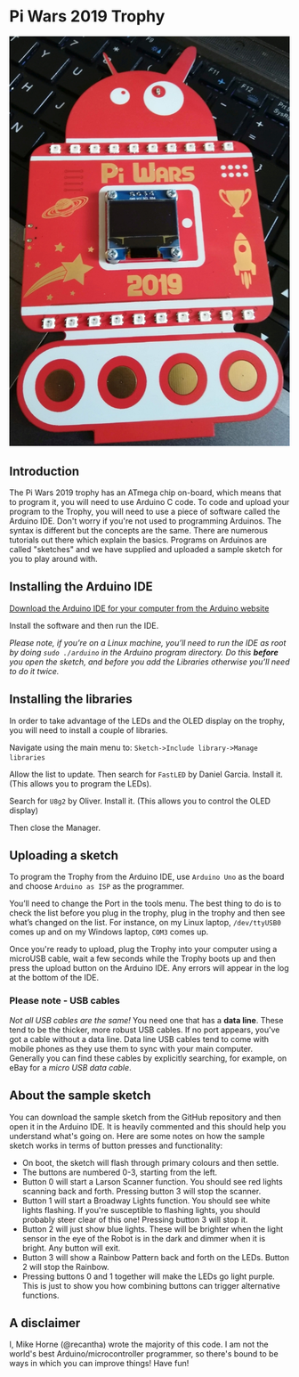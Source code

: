 # Pi Wars 2019 Trophy
![Picture of trophy](trophy.jpg "Picture of trophy")

## Introduction
The Pi Wars 2019 trophy has an ATmega chip on-board, which means that to program it, you will need to use Arduino C code.
To code and upload your program to the Trophy, you will need to use a piece of software called the Arduino IDE.
Don't worry if you're not used to programming Arduinos. The syntax is different but the concepts are the same. There
are numerous tutorials out there which explain the basics. Programs on Arduinos are called "sketches" and we have supplied
and uploaded a sample sketch for you to play around with.

## Installing the Arduino IDE
[Download the Arduino IDE for your computer from the Arduino website](https://www.arduino.cc/en/main/software)

Install the software and then run the IDE.

*Please note, if you’re on a Linux machine, you’ll need to run the IDE as root by doing `sudo ./arduino` in the Arduino program directory.*
*Do this **before** you open the sketch, and before you add the Libraries otherwise you’ll need to do it twice.*

## Installing the libraries
In order to take advantage of the LEDs and the OLED display on the trophy, you will need to install a couple of libraries.

Navigate using the main menu to:
`Sketch->Include library->Manage libraries`

Allow the list to update. Then search for `FastLED` by Daniel Garcia.
Install it. (This allows you to program the LEDs).

Search for `U8g2` by Oliver. Install it. (This allows you to control the OLED display)

Then close the Manager.

## Uploading a sketch
To program the Trophy from the Arduino IDE, use `Arduino Uno` as the board and choose `Arduino as ISP` as the programmer.

You’ll need to change the Port in the tools menu. The best thing to do is to check the list before you plug in the trophy, plug in the trophy
and then see what’s changed on the list. For instance, on my Linux laptop, `/dev/ttyUSB0` comes up and on my
Windows laptop, `COM3` comes up.

Once you're ready to upload, plug the Trophy into your computer using a microUSB cable, wait a few seconds while the Trophy boots up and then
press the upload button on the Arduino IDE. Any errors will appear in the log at the bottom of the IDE.

### Please note - USB cables
*Not all USB cables are the same!*
You need one that has a **data line**. These tend to be the thicker, more robust USB cables.
If no port appears, you’ve got a cable without a data line.
Data line USB cables tend to come with mobile phones as they use them to sync with your main computer.
Generally you can find these cables by explicitly searching, for example, on eBay for a *micro USB data cable*.

## About the sample sketch
You can download the sample sketch from the GitHub repository and then open it in the Arduino IDE. It is heavily commented and this
should help you understand what's going on. Here are some notes on how the sample sketch works in terms of button presses and
functionality:
* On boot, the sketch will flash through primary colours and then settle.
* The buttons are numbered 0-3, starting from the left.
* Button 0 will start a Larson Scanner function. You should see red lights scanning back and forth. Pressing button 3 will
stop the scanner.
* Button 1 will start a Broadway Lights function. You should see white lights flashing. If you're susceptible to flashing lights, you
should probably steer clear of this one! Pressing button 3 will stop it.
* Button 2 will just show blue lights. These will be brighter when the light sensor in the eye of the Robot is in the dark and dimmer when
it is bright. Any button will exit.
* Button 3 will show a Rainbow Pattern back and forth on the LEDs. Button 2 will stop the Rainbow.
* Pressing buttons 0 and 1 together will make the LEDs go light purple. This is just to show you how combining buttons can trigger alternative functions.

## A disclaimer
I, Mike Horne (@recantha) wrote the majority of this code. I am not the world's best Arduino/microcontroller programmer, so there's bound
to be ways in which you can improve things! Have fun!